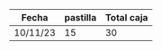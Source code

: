 
| Fecha    | pastilla | Total caja |
| -------- | -------- | ---------- |
| 10/11/23 | 15       | 30         |

